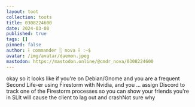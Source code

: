 ```yaml
---
layout: toot
collection: toots
title: 0308224600
date: 2024-03-08
published: true
tags: []
pinned: false
author: ⸸ commander ░ nova ⸸ :~$
avatar: /img/avatar/daemon.jpeg
mastodon: https://mastodon.online/@cmdr_nova/0308224600
---
```


okay so it looks like if you're on Debian/Gnome and you are a frequent Second Life-er using Firestorm with Nvidia, and you ... assign Discord to track one of the Firestorm processes so you can show your friends you're in SLIt will cause the client to lag out and crashNot sure why
